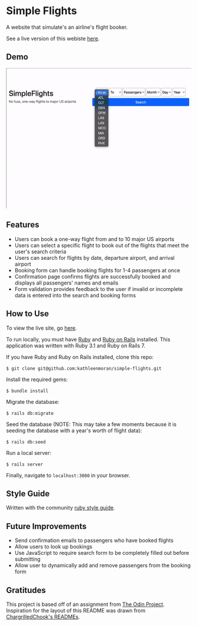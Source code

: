 # Simple Flights

A website that simulate's an airline's flight booker.

See a live version of this webiste [here](http://www.simple-flights.com/).

## Demo

![demo](app/assets/images/demo.gif)

## Features

* Users can book a one-way flight from and to 10 major US airports
* Users can select a specific flight to book out of the flights that meet the user's search criteria
* Users can search for flights by date, departure airport, and arrival airport
* Booking form can handle booking flights for 1-4 passengers at once
* Confirmation page confirms flights are successfully booked and displays all passengers' names and emails
* Form validation provides feedback to the user if invalid or incomplete data is entered into the search and booking forms

## How to Use

To view the live site, go [here](http://www.simple-flights.com/).

To run locally, you must have [Ruby](https://www.ruby-lang.org/en/downloads/) and [Ruby on Rails](https://guides.rubyonrails.org/v5.0/getting_started.html) installed. This application was written with Ruby 3.1 and Ruby on Rails 7.

If you have Ruby and Ruby on Rails installed, clone this repo:
```
$ git clone git@github.com:kathleenmoran/simple-flights.git
```

Install the required gems:
```
$ bundle install
```

Migrate the database:
```
$ rails db:migrate
```

Seed the database (NOTE: This may take a few moments because it is seeding the database with a year's worth of flight data):
```
$ rails db:seed
```

Run a local server:
```
$ rails server
```

Finally, navigate to `localhost:3000` in your browser.

## Style Guide

Written with the community [ruby style guide](https://rubystyle.guide/).

## Future Improvements

* Send confirmation emails to passengers who have booked flights
* Allow users to look up bookings
* Use JavaScript to require search form to be completely filled out before submitting
* Allow user to dynamically add and remove passengers from the booking form

## Gratitudes

This project is based off of an assignment from [The Odin Project](https://www.theodinproject.com/lessons/ruby-on-rails-flight-booker). Inspiration for the layout of this README was drawn from [ChargrilledChook's READMEs](https://github.com/ChargrilledChook).